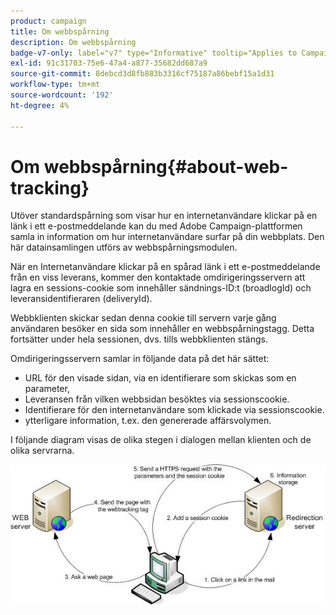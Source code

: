 ```yaml
---
product: campaign
title: Om webbspårning
description: Om webbspårning
badge-v7-only: label="v7" type="Informative" tooltip="Applies to Campaign Classic v7 only"
exl-id: 91c31703-75e6-47a4-a877-35682dd687a9
source-git-commit: 8debcd3d8fb883b3316cf75187a86bebf15a1d31
workflow-type: tm+mt
source-wordcount: '192'
ht-degree: 4%

---
```


# Om webbspårning{#about-web-tracking}

Utöver standardspårning som visar hur en internetanvändare klickar på en länk i ett e-postmeddelande kan du med Adobe Campaign-plattformen samla in information om hur internetanvändare surfar på din webbplats. Den här datainsamlingen utförs av webbspårningsmodulen.

När en Internetanvändare klickar på en spårad länk i ett e-postmeddelande från en viss leverans, kommer den kontaktade omdirigeringsservern att lagra en sessions-cookie som innehåller sändnings-ID:t (broadlogId) och leveransidentifieraren (deliveryId).

Webbklienten skickar sedan denna cookie till servern varje gång användaren besöker en sida som innehåller en webbspårningstagg. Detta fortsätter under hela sessionen, dvs. tills webbklienten stängs.

Omdirigeringsservern samlar in följande data på det här sättet:

* URL för den visade sidan, via en identifierare som skickas som en parameter,
* Leveransen från vilken webbsidan besöktes via sessionscookie.
* Identifierare för den internetanvändare som klickade via sessionscookie.
* ytterligare information, t.ex. den genererade affärsvolymen.

I följande diagram visas de olika stegen i dialogen mellan klienten och de olika servrarna.

![](assets/d_ncs_integration_webtracking_structure1.png)
